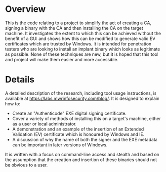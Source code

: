 # Overview

This is the code relating to a project to simplify the act of creating a CA, signing a binary with the CA and then installing the CA on the target machine. It investigates the extent to which this can be achieved without the benefit of a GUI and shows how this can be modified to generate valid EV certificates which are trusted by Windows. It is intended for penetration testers who are looking to install an implant binary which looks as legitimate as possible. None of these techniques are new, but it is hoped that this tool and project will make them easier and more accessible.

# Details

A detailed description of the research, including tool usage instructions, is available at https://labs.mwrinfosecurity.com/blog/. It is designed to explain how to:

* Create an "Authenticode" EXE digital signing certificate.
* Cover a variety of methods of installing this on a target's machine, either as a user or local administrator.
* A demonstration and an example of the insertion of an Extended Validation (EV) certificate which is honoured by Windows and IE.
* A discussion of why the name of both the signer and the EXE metadata can be important in later versions of Windows.

It is written with a focus on command-line access and stealth and based on the assumption that the creation and insertion of these binaries should not be obvious to a user.
